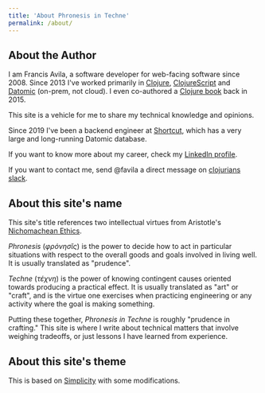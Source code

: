 ```yaml
---
title: 'About Phronesis in Techne'
permalink: /about/
---
```


## About the Author

I am Francis Avila, a software developer for web-facing software since 2008.
Since 2013 I've worked primarily in [Clojure], [ClojureScript] and [Datomic]
(on-prem, not cloud).
I even co-authored a [Clojure book][clojure-in-action] back in 2015.

This site is a vehicle for me to share my technical knowledge and opinions.

Since 2019 I've been a backend engineer at [Shortcut],
which has a very large and long-running Datomic database.


If you want to know more about my career, check my [LinkedIn profile].

If you want to contact me, send @favila a direct message on [clojurians 
slack].

[Clojure]: https://clojure.org/
[ClojureScript]: https://clojurescript.org/
[Datomic]: https://datomic.com
[clojure-in-action]: https://www.manning.com/books/clojure-in-action-second-edition
[Shortcut]: https://www.shortcut.com/
[LinkedIn profile]: https://linkedin.com/in/{{site.socialmedia.linkedin}}
[clojurians slack]: https://clojurians.slack.com/
## About this site's name

This site's title references two intellectual virtues from Aristotle's
[Nichomachean Ethics](https://en.wikipedia.org/wiki/Nicomachean_Ethics).

_Phronesis_ (_φρόνησῐς_) is the power to decide how to act in particular
situations with respect to the overall goods and goals involved in living well.
It is usually translated as "prudence".

_Techne_ (_τέχνη_) is the power of knowing contingent causes
oriented towards producing a practical effect.
It is usually translated as "art" or "craft",
and is the virtue one exercises when practicing engineering
or any activity where the goal is making something.

Putting these together, _Phronesis in Techne_ is roughly "prudence in crafting."
This site is where I write about technical matters that involve weighing
tradeoffs, or just lessons I have learned from experience.

## About this site's theme

This is based on [Simplicity] with some modifications.

[Simplicity]: https://github.com/Phlow/simplicity
